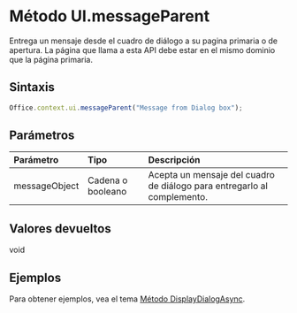 # <a name="ui.messageparent-method"></a>Método UI.messageParent

Entrega un mensaje desde el cuadro de diálogo a su pagina primaria o de apertura. La página que llama a esta API debe estar en el mismo dominio que la página primaria. 

## <a name="syntax"></a>Sintaxis

```js
Office.context.ui.messageParent("Message from Dialog box");
```

## <a name="parameters"></a>Parámetros
| Parámetro    | Tipo   |Descripción|
|:---------------|:--------|:----------|
|messageObject|Cadena o booleano|Acepta un mensaje del cuadro de diálogo para entregarlo al complemento.|

## <a name="returns"></a>Valores devueltos
void

## <a name="examples"></a>Ejemplos
Para obtener ejemplos, vea el tema [Método DisplayDialogAsync](officeui.displaydialogasync.md).

